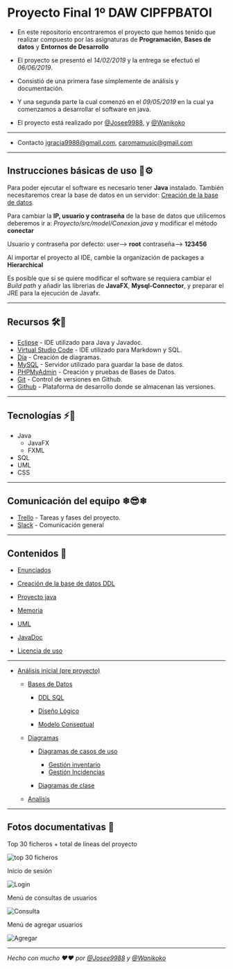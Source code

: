# **Proyecto Final 1º DAW CIPFPBATOI**

- En este repositorio encontraremos el proyecto que hemos tenido que realizar compuesto por las asignaturas de **Programación**, **Bases de datos** y **Entornos de Desarrollo**

- El proyecto se presentó el *14/02/2019* y la entrega se efectuó el *06/06/2019*.

- Consistió de una primera fase símplemente de análisis y documentación.
- Y una segunda parte la cual comenzó en el *09/05/2019* en la cual ya comenzamos a desarrollar el software en java.

- El proyecto está realizado por [@Josee9988](https://github.com/Josee9988), y [@Wanikoko](https://github.com/Wanikoko)

---

- Contacto <jgracia9988@gmail.com>, <caromamusic@gmail.com>

---

## **Instrucciones básicas de uso** 🔩⚙️

Para poder ejecutar el software es necesario tener **Java** instalado.
También necesitaremos crear la base de datos en un servidor: [Creación de la base de datos](DDL.sql).

Para cambiar la **IP, usuario y contraseña** de la base de datos que utilicemos deberemos ir a: *Proyecto/src/model/Conexion.java* y modificar el método **conectar**

Usuario y contraseña por defecto: user--> **root** contraseña--> **123456**

Al importar el proyecto al IDE, cambie la organización de packages a **Hierarchical**

Es posible que si se quiere modificar el software se requiera cambiar el *Build path* y añadir las librerias de **JavaFX**, **Mysql-Connector**, y preparar el JRE para la ejecución de Javafx.

---

## **Recursos** 🛠️🔧

- [Eclipse](https://www.eclipse.org/) - IDE utilizado para Java y Javadoc.
- [Virtual Studio Code](https://code.visualstudio.com/) - IDE utilizado para Markdown y SQL.
- [Día](https://dia-installer.de/index.html.es) - Creación de diagramas.
- [MySQL](https://www.mysql.com/) - Servidor utilizado para guardar la base de datos.
- [PHPMyAdmin](https://www.phpmyadmin.net/) - Creación y pruebas de Bases de Datos.
- [Git](https://git-scm.com/downloads) - Control de versiones en Github.
- [Github](https://github.com) - Plataforma de desarrollo donde se almacenan las versiones.

---

## **Tecnologías** ⚡📌

- Java
  - JavaFX
  - FXML
- SQL
- UML
- CSS

---

## **Comunicación del equipo** ❄😎❄

- [Trello](https://trello.com/b/9YDrUbGJ/proyecto) - Tareas y fases del proyecto.
- [Slack](https://proyectocj.slack.com) - Comunicación general

---

## **Contenidos** 📎

- [Enunciados](Enunciado.pdf)

- [Creación de la base de datos DDL](DDL.sql)

- [Proyecto java](/Proyecto)

- [Memoria](/Memoria/Memoria.pdf)

- [UML](/UML/UML.png)

- [JavaDoc](/Proyecto/doc)

- [Licencia de uso](LICENSE.txt)

---

- [Análisis inicial (pre proyecto)](/Analisis%20Inicial/)

  - [Bases de Datos](/Analisis%20Inicial/Bases%20de%20datos/)

    - [DDL SQL](/Analisis%20Inicial/Bases%20de%20datos/DDL)

    - [Diseño Lógico](/Analisis%20Inicial/Bases%20de%20datos/Diseño%20lógico)

    - [Modelo Conseptual](/Analisis%20Inicial/Bases%20de%20datos/Modelo%20conceptual)

  - [Diagramas](/Analisis%20Inicial/Bases%20de%20datos/DDL)

    - [Diagramas de casos de uso](/Analisis%20Inicial/Diagramas/Diagrama%20de%20casos%20de%20uso)

      - [Gestión inventario](/Analisis%20Inicial/Diagramas/Diagrama%20de%20casos%20de%20uso/Gestión%20Inventario)
      - [Gestión Incidencias](/Analisis%20Inicial/Diagramas/Diagrama%20de%20casos%20de%20uso/Gestión%20Incidencias)

    - [Diagramas de clase](/Analisis%20Inicial/Diagramas/Diagrama%20de%20clases)

  - [Analisis](/Analisis%20Inicial/Analisis)

---

## Fotos documentativas 📸

Top 30 ficheros + total de líneas del proyecto

![top 30 ficheros](https://i.imgur.com/PckCcOh.png)

Inicio de sesión

![Login](https://i.imgur.com/qHNga68.png)

Menú de consultas de usuarios

![Consulta](https://i.imgur.com/vjTC05N.png)

Menú de agregar usuarios

![Agregar](https://i.imgur.com/470ZxFV.png)

---

*Hecho con mucho ❤️❤️ por [@Josee9988](https://github.com/Josee9988) y [@Wanikoko](https://github.com/Wanikoko)*
